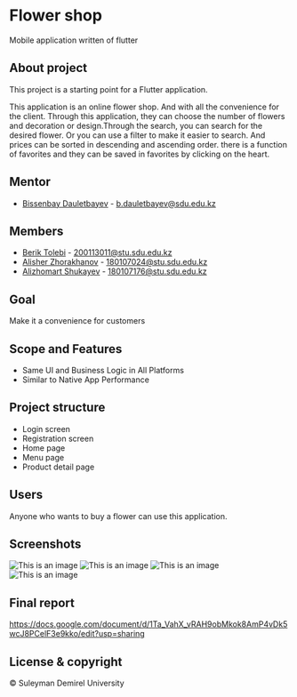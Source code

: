 # Flower shop

Mobile application written of flutter

## About project

This project is a starting point for a Flutter application.

This application is an online flower shop. And with all the convenience for the client. Through this application, they can choose the number of flowers and decoration or design.Through the search, you can search for the desired flower. Or you can use a filter to make it easier to search. And prices can be sorted in descending and ascending order. there is a function of favorites and they can be saved in favorites by clicking on the heart.

## Mentor

- [Bissenbay Dauletbayev](https://github.com/bissenbay) - b.dauletbayev@sdu.edu.kz

## Members 
- [Berik Tolebi](https://github.com/tulebi) - 200113011@stu.sdu.edu.kz
- [Alisher Zhorakhanov](https://github.com/zhorakhanov1) - 180107024@stu.sdu.edu.kz
- [Alizhomart Shukayev](https://github.com/alizhomart) - 180107176@stu.sdu.edu.kz

## Goal

Make it a convenience for customers

## Scope and Features

- Same UI and Business Logic in All Platforms
- Similar to Native App Performance

## Project structure 

- Login screen 
- Registration screen
- Home page
- Menu page 
- Product detail page
## Users
Anyone who wants to buy a flower can use this application.

## Screenshots 
![This is an image](assets/readme/1.jpg)
![This is an image](assets/readme/2.jpg)
![This is an image](assets/readme/3.jpg)
![This is an image](assets/readme/4.jpg)

## Final report
https://docs.google.com/document/d/1Ta_VahX_vRAH9obMkok8AmP4vDk5wcJ8PCelF3e9kko/edit?usp=sharing
## License & copyright
© Suleyman Demirel University
